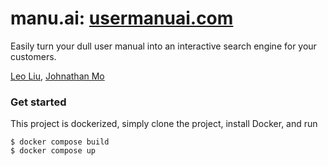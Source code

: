 # manu.ai: [usermanuai.com](http://usermanuai.com/)
Easily turn your dull user manual into an interactive search engine for your customers.

[Leo Liu](https://www.leohliu.com), [Johnathan Mo](https://github.com/23jmo)

### Get started
This project is dockerized, simply clone the project, install Docker, and run
```
$ docker compose build
$ docker compose up
```
